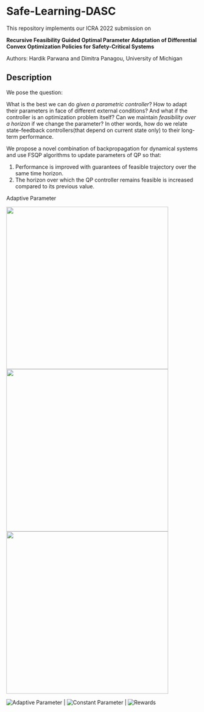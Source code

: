 # Safe-Learning-DASC

This repository implements our ICRA 2022 submission on 

**Recursive Feasibility Guided Optimal Parameter Adaptation of Differential Convex Optimization Policies for Safety-Critical Systems**

Authors: Hardik Parwana and Dimitra Panagou, University of Michigan

## Description
We pose the question: 

What is the best we can do *given a parametric controller*? How to adapt their parameters in face of different external conditions? And what if the controller is an optimization problem itself? Can we maintain *feasibility over a horizon* if we change the parameter? In other words, how do we relate state-feedback controllers(that depend on current state only) to their long-term performance.

We propose a novel combination of backpropagation for dynamical systems and use FSQP algorithms to update parameters of QP so that:
1. Performance is improved with guarantees of feasible trajectory over the same time horizon.
2. The horizon over which the QP controller remains feasible is increased compared to its previous value.

Adaptive Parameter

<img src="https://user-images.githubusercontent.com/19849515/134234311-9fc31797-b721-4457-9415-a7189ca9b247.gif" width="425"/> <img src="https://user-images.githubusercontent.com/19849515/134234319-a9864ba6-277d-4ca4-a500-4597f596d805.gif" width="425"/> <img src="https://user-images.githubusercontent.com/19849515/134234324-38a3c582-4c73-422b-8d56-bd31e0229648.gif" width="425"/> 

![Adaptive Parameter](https://user-images.githubusercontent.com/19849515/134234311-9fc31797-b721-4457-9415-a7189ca9b247.gif) | ![Constant Parameter](https://user-images.githubusercontent.com/19849515/134234319-a9864ba6-277d-4ca4-a500-4597f596d805.gif) | ![Rewards](https://user-images.githubusercontent.com/19849515/134234324-38a3c582-4c73-422b-8d56-bd31e0229648.gif)

